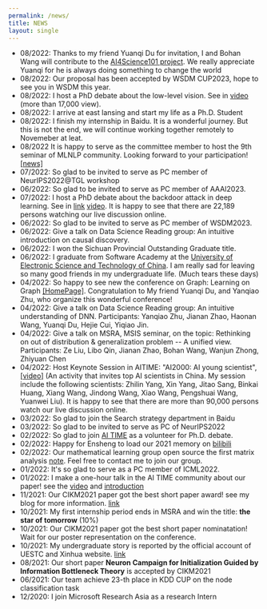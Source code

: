 ```yaml
---
permalink: /news/
title: NEWS
layout: single
---
```



- 08/2022: Thanks to my friend Yuanqi Du for invitation, I and Bohan Wang will contribute to the [AI4Science101 project](ai4science101.deepmodeling.com). We really appreciate Yuanqi for he is always doing something to change the world
- 08/2022: Our proposal has been accepted by WSDM CUP2023, hope to see you in WSDM this year.
- 08/2022: I host a PhD debate about the low-level vision. See in [video](https://www.bilibili.com/video/BV1aP4y1f7mG?vd_source=85bb42770c1036d2fc85b057595f1054) (more than 17,000 view).
- 08/2022: I arrive at east lansing and start my life as a Ph.D. Student
- 08/2022: I finish my internship in Baidu. It is a wonderful journey. But this is not the end, we will continue working together remotely to Novemeber at leat.
- 08/2022 It is happy to serve as the committee member to host the 9th seminar of MLNLP community. Looking forward to your participation! [[news]](https://mp.weixin.qq.com/s/EgeR0ZAooS805wvNc5K6Ug)
- 07/2022: So glad to be invited to serve as PC member of NeurIPS2022@TGL workshop
- 06/2022: So glad to be invited to serve as PC member of AAAI2023.
- 07/2022: I host a PhD debate about the backdoor attack in deep learning. See in [link](https://mp.weixin.qq.com/s/jdtu5vRiMVRaTg1A1y8Ihg) [video](https://www.bilibili.com/video/BV1qT411g7Cq?spm_id_from=333.999.0.0&vd_source=85bb42770c1036d2fc85b057595f1054). It is happy to see that there are 22,189 persons watching our live discussion online.
- 06/2022: So glad to be invited to serve as PC member of WSDM2023.
- 06/2022: Give a talk on Data Science Reading group: An intuitive introduction on causal discovery.
- 06/2022: I won the Sichuan Provincial Outstanding Graduate title.
- 06/2022: I graduate from Software Academy at the [University of Electronic Science and Technology of China](https://en.uestc.edu.cn/). I am really sad for leaving so many good friends in my undergraduate life. (Much tears these days)
- 04/2022: So happy to see new the conference on Graph: Learning on Graph [[HomePage]](https://logconference.github.io/#hero). Congratulation to My friend Yuanqi Du, and Yanqiao Zhu, who organize this wonderful conference!
- 04/2022: Give a talk on Data Science Reading group: An intuitive understanding of DNN. Participants: Yanqiao Zhu, Jianan Zhao, Haonan Wang, Yuanqi Du, Hejie Cui, Yiqiao Jin.
- 04/2022: Give a talk on MSRA, MSIS seminar, on the topic: Rethinking on out of distribution & generalization problem -- A unified view. Participants: Ze Liu, Libo Qin, Jianan Zhao, Bohan Wang, Wanjun Zhong, Zhiyuan Chen
- 04/2022: Host Keynote Session in AITIME: "AI2000: AI young scientist", [[video]](https://www.bilibili.com/video/BV1x94y1d7nL?spm_id_from=333.1007.top_right_bar_window_dynamic.content.click) (An activity that invites top AI scientists in China. My session include the following scientists: Zhilin Yang, Xin Yang, Jitao Sang, Binkai Huang, Xiang Wang, Jindong Wang, Xiao Wang, Pengshuai Wang, Yuanwei Liu). It is happy to see that there are more than 90,000 persons watch our live discussion online.
- 03/2022: So glad to join the Search strategy department in Baidu
- 03/2022: So glad to be invited to serve as PC of NeurIPS2022
- 02/2022: So glad to join [AI TIME](http://www.aitime.cn/) as a volunteer for Ph.D. debate.
- 02/2022: Happy for Ensheng to load our 2021 memory on [bilibili](https://www.bilibili.com/video/BV1bT4y1C7bc?spm_id_from=333.999.0.0)
- 02/2022: Our mathematical learning group open source the first matrix analysis [note](https://github.com/huanhuqueyue/personal-page/blob/master/_files/Math/MatrixAnalysis1.pdf). Feel free to contact me to join our group.
- 01/2022: It's so glad to serve as a PC member of ICML2022.
- 01/2022: I make a one-hour talk in the AI TIME community about our paper! see the [video](https://www.bilibili.com/video/BV1fL411V7FP?spm_id_from=333.1007.top_right_bar_window_history.content.click) and [introduction](https://mp.weixin.qq.com/s/PEt7m_iadPGm9puO0S0nHw)
- 11/2021: Our CIKM2021 paper got the best short paper award! see my blog for more information. [link](https://huanhuqueyue.github.io/personal-page/categories/neuronCampaign/)
- 10/2021: My first internship period ends in MSRA and win the title: **the star of tomorrow** (10%)
- 10/2021: Our CIKM2021 paper got the best short paper nominatation! Wait for our poster representation on the conference.
- 10/2021: My undergraduate story is reported by the official account of UESTC and Xinhua website. [link](https://mp.weixin.qq.com/s/CMcPWZ1YTafE8CUQcA619Q)
- 08/2021: Our short paper **Neuron Campaign for Initialization Guided by Information Bottleneck Theory** is accepted by CIKM2021
- 06/2021: Our team achieve 23-th place in KDD CUP on the node classification task
- 12/2020: I join Microsoft Research Asia as a research Intern